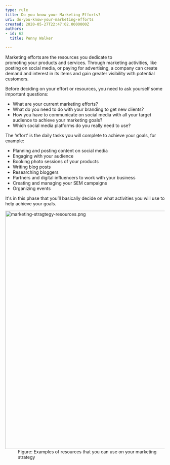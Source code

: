 ```yaml
---
type: rule
title: Do you know your Marketing Efforts?
uri: do-you-know-your-marketing-efforts
created: 2020-05-27T22:47:02.0000000Z
authors:
- id: 62
  title: Penny Walker

---
```




<span class='intro'> <p class="ssw15-rteElement-P">Marketing efforts are the resources&#160;you&#160;dedicate to promoting&#160;your&#160;products and services. Through marketing activities,&#160;like posting on social media,&#160;or paying for advertising,&#160;a company can create demand and interest in its items and gain greater visibility with potential customers.​​​​<br></p> </span>

<p class="ssw15-rteElement-P">​Before deciding on your effort&#160;or&#160;resources,&#160;you need to ask yourself&#160;some important questions&#58;&#160;​<br></p><p></p><ul><li>What are your current marketing efforts?&#160;</li><li>What do you need to do with your branding to get new clients?&#160;&#160;</li><li>How you&#160;have to&#160;communicate on social media with all your target audience to achieve your marketing goals?&#160;&#160;</li><li>Which social media&#160;platforms do&#160;you really need&#160;to use?&#160;<br></li></ul><p class="ssw15-rteElement-P">The ‘effort’&#160;is&#160;the daily tasks you&#160;will&#160;complete to achieve your goals,&#160;for example&#58;&#160;<br></p><ul><li>Planning and posting content on social media&#160;</li><li>Engaging with your audience&#160;</li><li>Booking photo sessions of your products&#160;</li><li>Writing blog posts&#160;</li><li>Researching bloggers&#160;</li><li>Partners and digital influencers to work with your business&#160;</li><li>Creating and managing your SEM campaigns&#160;</li><li>Organizing events<br></li></ul><p class="ssw15-rteElement-P">It's in&#160;this phase&#160;that&#160;you’ll basically decide on what activities you will&#160;use&#160;to help achieve your goals.</p><dl class="image"><dt><img src="marketing-stragtegy-resources.png" alt="marketing-stragtegy-resources.png" style="width&#58;750px;" /></dt><dd>Figure&#58; Examples of resources that you can use on your marketing strategy<br></dd></dl>


